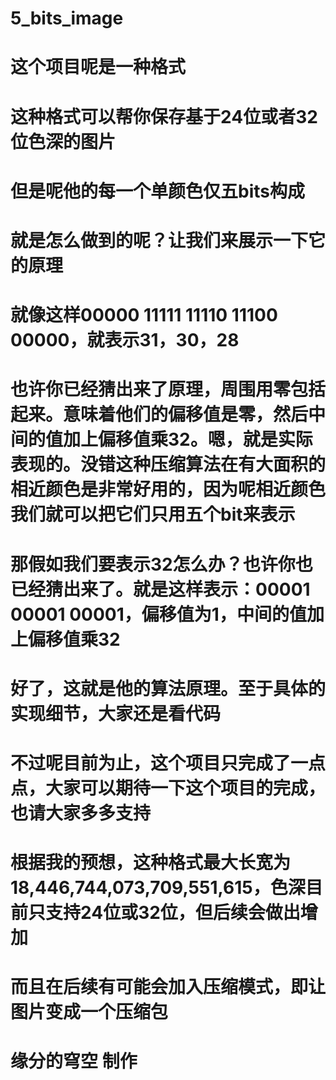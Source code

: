 # 5_bits_image
# 这个项目呢是一种格式
# 这种格式可以帮你保存基于24位或者32位色深的图片
# 但是呢他的每一个单颜色仅五bits构成
# 就是怎么做到的呢？让我们来展示一下它的原理
# 就像这样00000 11111 11110 11100 00000，就表示31，30，28
# 也许你已经猜出来了原理，周围用零包括起来。意味着他们的偏移值是零，然后中间的值加上偏移值乘32。嗯，就是实际表现的。没错这种压缩算法在有大面积的相近颜色是非常好用的，因为呢相近颜色我们就可以把它们只用五个bit来表示
# 那假如我们要表示32怎么办？也许你也已经猜出来了。就是这样表示：00001 00001 00001，偏移值为1，中间的值加上偏移值乘32
# 好了，这就是他的算法原理。至于具体的实现细节，大家还是看代码
# 不过呢目前为止，这个项目只完成了一点点，大家可以期待一下这个项目的完成，也请大家多多支持
# 根据我的预想，这种格式最大长宽为18,446,744,073,709,551,615，色深目前只支持24位或32位，但后续会做出增加
# 而且在后续有可能会加入压缩模式，即让图片变成一个压缩包
# 缘分的穹空 制作
